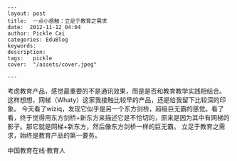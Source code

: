 
    ---
    layout: post  
    title:  一点小感触：立足于教育之需求  
    date:  2012-11-12 04:04  
    author: Pickle Cai  
    categories: EduBlog  
    keywords: 
    description:   
    tags:	pickle   
    cover:  "/assets/cover.jpeg"  

    ---  
    
 考虑教育产品，感觉最重要的不是通讯效果，而是是否和教育教学实践相结合。 这样想想，网梯（Whaty）这家我接触比较早的产品，还是给我留下比较深的印象。 今天看了wiziq，发现它似乎是另一个东方剑桥，超级巨无霸的感觉。看了看，终于觉得用东方剑桥+新东方来描述它是不恰切的，原来是因为其中有网梯的影子。那它就是网梯+新东方，然后像东方剑桥一样的巨无霸。 立足于教育之需求，始终是教育产品的第一要务。				

		    
 中国教育在线·教育人

